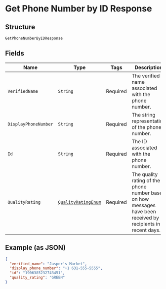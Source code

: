 
# Get Phone Number by ID Response

## Structure

`GetPhoneNumberByIDResponse`

## Fields

| Name | Type | Tags | Description | Getter | Setter |
|  --- | --- | --- | --- | --- | --- |
| `VerifiedName` | `String` | Required | The verified name associated with the phone number. | String getVerifiedName() | setVerifiedName(String verifiedName) |
| `DisplayPhoneNumber` | `String` | Required | The string representation of the phone number. | String getDisplayPhoneNumber() | setDisplayPhoneNumber(String displayPhoneNumber) |
| `Id` | `String` | Required | The ID associated with the phone number. | String getId() | setId(String id) |
| `QualityRating` | [`QualityRatingEnum`](../../doc/models/quality-rating-enum.md) | Required | The quality rating of the phone number based on how messages have been received by recipients in recent days. | QualityRatingEnum getQualityRating() | setQualityRating(QualityRatingEnum qualityRating) |

## Example (as JSON)

```json
{
  "verified_name": "Jasper's Market",
  "display_phone_number": "+1 631-555-5555",
  "id": "1906385232743451",
  "quality_rating": "GREEN"
}
```


